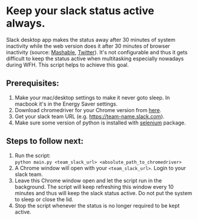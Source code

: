 # Keep your slack status active always.

Slack desktop app makes the status away after 30 minutes of system inactivity while the web version does it after 30 minutes of browser inactivity (source: [Mashable](https://mashable.com/article/how-to-keep-slack-status-active-while-away/), [Twitter](https://twitter.com/slackhq/status/448966862521786368)). It's not configurable and thus it gets difficult to keep the status active when multitasking especially nowadays during WFH. This script helps to achieve this goal.

## Prerequisites:

1) Make your mac/desktop settings to make it never goto sleep. In macbook it's in the Energy Saver settings.
2) Download chromedriver for your Chrome version from [here](https://chromedriver.chromium.org/downloads).
3) Get your slack team URL (e.g. https://team-name.slack.com).
4) Make sure some version of python is installed with [selenium](https://pypi.org/project/selenium/) package.

## Steps to follow next:

1) Run the script:  
  `python main.py <team_slack_url> <absolute_path_to_chromedriver>`
2) A Chrome window will open with your `<team_slack_url>`. Login to your slack team.
3) Leave this Chrome window open and let the script run in the background. The script will keep refreshing this window every 10 minutes and thus will keep the slack status active. Do not put the system to sleep or close the lid.
4) Stop the script whenever the status is no longer required to be kept active.